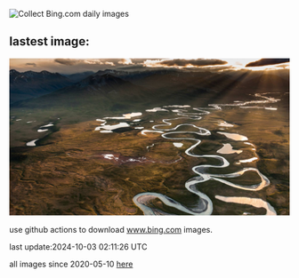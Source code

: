![Collect Bing.com daily images](https://github.com/counter2015/bing-daily-images/workflows/Collect%20Bing.com%20daily%20images/badge.svg)
## lastest image:
![](images/img.jpg)

use github actions to download www.bing.com images.

last update:2024-10-03 02:11:26 UTC

all images since 2020-05-10 [here](https://github.com/counter2015/bing-daily-images/tree/master/images) 
